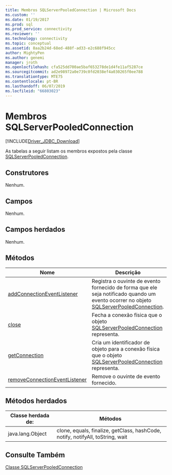```yaml
---
title: Membros SQLServerPooledConnection | Microsoft Docs
ms.custom: ''
ms.date: 01/19/2017
ms.prod: sql
ms.prod_service: connectivity
ms.reviewer: ''
ms.technology: connectivity
ms.topic: conceptual
ms.assetid: 8aa2b24d-68ed-488f-ad33-e2c688f945cc
author: MightyPen
ms.author: genemi
manager: jroth
ms.openlocfilehash: cfa525dd700ae5baf653278de1d4fe11af5287ce
ms.sourcegitcommit: ad2e98972a0e739c0fd2038ef4a030265f0ee788
ms.translationtype: MTE75
ms.contentlocale: pt-BR
ms.lasthandoff: 06/07/2019
ms.locfileid: "66803023"
---
```

# <a name="sqlserverpooledconnection-members"></a>Membros SQLServerPooledConnection
[!INCLUDE[Driver_JDBC_Download](../../../includes/driver_jdbc_download.md)]

  As tabelas a seguir listam os membros expostos pela classe [SQLServerPooledConnection](../../../connect/jdbc/reference/sqlserverpooledconnection-class.md).  
  
## <a name="constructors"></a>Construtores  
 Nenhum.  
  
## <a name="fields"></a>Campos  
 Nenhum.  
  
## <a name="inherited-fields"></a>Campos herdados  
 Nenhum.  
  
## <a name="methods"></a>Métodos  
  
|Nome|Descrição|  
|----------|-----------------|  
|[addConnectionEventListener](../../../connect/jdbc/reference/addconnectioneventlistener-method-sqlserverpooledconnection.md)|Registra o ouvinte de evento fornecido de forma que ele seja notificado quando um evento ocorrer no objeto [SQLServerPooledConnection](../../../connect/jdbc/reference/sqlserverpooledconnection-class.md).|  
|[close](../../../connect/jdbc/reference/close-method-sqlserverpooledconnection.md)|Fecha a conexão física que o objeto [SQLServerPooledConnection](../../../connect/jdbc/reference/sqlserverpooledconnection-class.md) representa.|  
|[getConnection](../../../connect/jdbc/reference/getconnection-method-sqlserverpooledconnection.md)|Cria um identificador de objeto para a conexão física que o objeto [SQLServerPooledConnection](../../../connect/jdbc/reference/sqlserverpooledconnection-class.md) representa.|  
|[removeConnectionEventListener](../../../connect/jdbc/reference/removeconnectioneventlistener-method-sqlserverpooledconnection.md)|Remove o ouvinte de evento fornecido.|  
  
## <a name="inherited-methods"></a>Métodos herdados  
  
|Classe herdada de:|Métodos|  
|---------------------------|-------------|  
|java.lang.Object|clone, equals, finalize, getClass, hashCode, notify, notifyAll, toString, wait|  
  
## <a name="see-also"></a>Consulte Também  
 [Classe SQLServerPooledConnection](../../../connect/jdbc/reference/sqlserverpooledconnection-class.md)  
  
  
